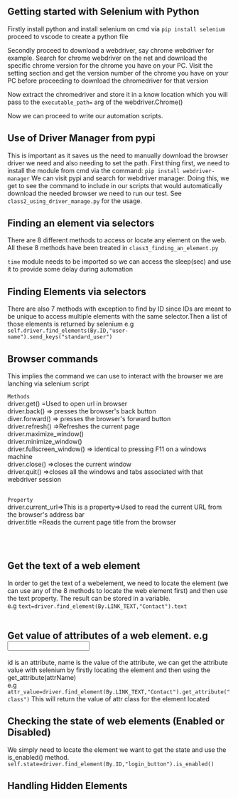 ## Getting started with Selenium with Python
Firstly install python and install selenium on cmd via `pip install selenium` proceed to vscode to create a python file

Secondly proceed to download a webdriver, say chrome webdriver for example. Search for chrome webdriver on the net and download the specific chrome version for the chrome you have on your PC. Visit the setting section and get the version number of the chrome you have on your PC before proceeding to download the chromedriver for that version

Now extract the chromedriver and store it in a know location which you will pass to the `executable_path=` arg of the webdriver.Chrome()

Now we can proceed to write our automation scripts. 

## Use of Driver Manager from pypi
This is important as it saves us the need to manually download the browser driver we need and also needing to set the path.
First thing first, we need to install the module from cmd via the command: `pip install webdriver-manager`
We can visit pypi and search for webdriver manager. Doing this, we get to see the command to include in our scripts that would automatically download the needed browser we need to run our test. See `class2_using_driver_manage.py` for the usage. 


## Finding an element via selectors
There are 8 different methods to access or locate any element on the web. All these 8 methods have been treated in `class3_finding_an_element.py` 

`time` module needs to be imported so we can access the sleep(sec) and use it to provide some delay during automation

## Finding Elements via selectors
There are also 7 methods with exception to find by ID since IDs are meant to be unique to access multiple elements with the same selector.Then a list of those elements is returned by selenium e.g `self.driver.find_elements(By.ID,"user-name").send_keys("standard_user")`

## Browser commands
This implies the command we can use to interact with the browser we are lanching via selenium script

`Methods` <br>
driver.get() =Used to open url in browser <br>
driver.back() => presses the browser's back button<br>
diver.forward() => presses the browser's forward button<br>
driver.refresh() =>Refreshes the current page<br>
driver.maximize_window()<br>
driver.minimize_window()<br>
driver.fullscreen_window() => identical to pressing F11 on a windows machine<br>
driver.close() =>closes the current window<br>
driver.quit() =>closes all the windows and tabs associated with that webdriver session<br><br>

`Property`<br>
driver.current_url=>This is a property=>Used to read the current URL from the browser's address bar<br>
driver.title =Reads the current page title from the browser<br>

<br><br>
## Get the text of a web element
In order to get the text of a webelement, we need to locate the element (we can use any of the 8 methods to locate the web element first) and then use the text property. The result can be stored in a variable. <br>e.g `text=driver.find_element(By.LINK_TEXT,"Contact").text`
<br><br>
## Get value of attributes of a web element. e.g <input id=name>
id is an attribute, name is the value of the attribute, we can get the attribute value with selenium by firstly locating the element and then using the get_attribute(attrName)
<br>
e.g `attr_value=driver.find_element(By.LINK_TEXT,"Contact").get_attribute("class")` This will return the value of attr class for the element located
<br>
## Checking the state of web elements (Enabled or Disabled) <br>
We simply need to locate the element we want to get the state and use the is_enabled() method. `self.state=driver.find_element(By.ID,"login_button").is_enabled()`

## Handling Hidden Elements
